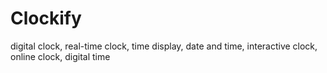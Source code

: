 # Clockify
digital clock, real-time clock, time display, date and time, interactive clock, online clock, digital time
